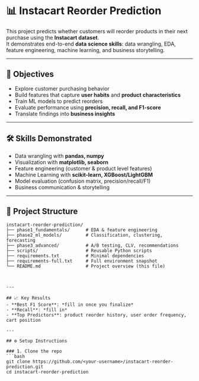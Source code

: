 # 📊 Instacart Reorder Prediction  

This project predicts whether customers will reorder products in their next purchase using the **Instacart dataset**.  
It demonstrates end-to-end **data science skills**: data wrangling, EDA, feature engineering, machine learning, and business storytelling.  

---

## 🎯 Objectives  
- Explore customer purchasing behavior  
- Build features that capture **user habits** and **product characteristics**  
- Train ML models to predict reorders  
- Evaluate performance using **precision, recall, and F1-score**  
- Translate findings into **business insights**  

---

## 🛠️ Skills Demonstrated  
- Data wrangling with **pandas, numpy**  
- Visualization with **matplotlib, seaborn**  
- Feature engineering (customer & product level features)  
- Machine Learning with **scikit-learn, XGBoost/LightGBM**  
- Model evaluation (confusion matrix, precision/recall/F1)  
- Business communication & storytelling  

---

## 📂 Project Structure
```text
instacart-reorder-prediction/
├── phase1_fundamentals/      # EDA & feature engineering
├── phase2_ml_models/         # Classification, clustering, forecasting
├── phase3_advanced/          # A/B testing, CLV, recommendations
├── scripts/                  # Reusable Python scripts
├── requirements.txt          # Minimal dependencies
├── requirements-full.txt     # Full environment snapshot
└── README.md                 # Project overview (this file)



---

## 📈 Key Results  
- **Best F1 Score**: *fill in once you finalize*  
- **Recall**: *fill in*  
- **Top Predictors**: product reorder history, user order frequency, cart position  

---

## ⚙️ Setup Instructions  

### 1. Clone the repo  
```bash
git clone https://github.com/<your-username>/instacart-reorder-prediction.git
cd instacart-reorder-prediction

